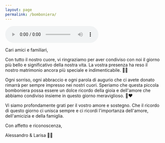 ```yaml
---
layout: page
permalink: /bomboniera/
---
```


<audio controls autoplay>
  <source src="../assets/audio/bob-marley-is-this-love-lofi.mp3" type="audio/mpeg">
Your browser does not support the audio element.
</audio>

Cari amici e familiari,

Con tutto il nostro cuore, vi ringraziamo per aver condiviso con noi il giorno più bello e significativo della nostra vita. La vostra presenza ha reso il nostro matrimonio ancora più speciale e indimenticabile. 🌸💍

Ogni sorriso, ogni abbraccio e ogni parola di augurio che ci avete donato rimarrà per sempre impresso nei nostri cuori. Speriamo che questa piccola bomboniera possa essere un dolce ricordo della gioia e dell'amore che abbiamo condiviso insieme in questo giorno meraviglioso. 🎁❤️

Vi siamo profondamente grati per il vostro amore e sostegno. Che il ricordo di questo giorno ci unisca sempre e ci ricordi l'importanza dell'amore, dell'amicizia e della famiglia.

Con affetto e riconoscenza,

Alessandro & Larisa 🌟🥂
